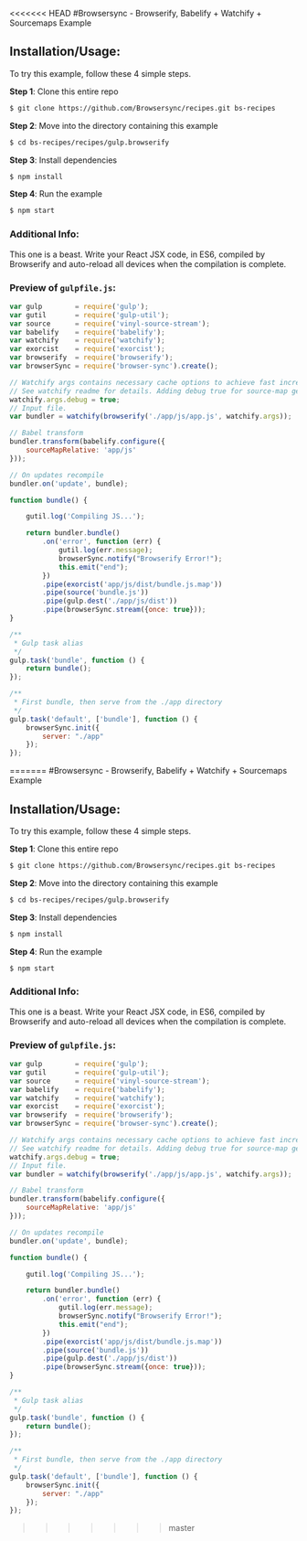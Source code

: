 <<<<<<< HEAD
#Browsersync - Browserify, Babelify + Watchify + Sourcemaps Example

## Installation/Usage:

To try this example, follow these 4 simple steps. 

**Step 1**: Clone this entire repo
```bash
$ git clone https://github.com/Browsersync/recipes.git bs-recipes
```

**Step 2**: Move into the directory containing this example
```bash
$ cd bs-recipes/recipes/gulp.browserify
```

**Step 3**: Install dependencies
```bash
$ npm install
```

**Step 4**: Run the example
```bash
$ npm start
```

### Additional Info:



This one is a beast. Write your React JSX code, in ES6, compiled by Browserify and auto-reload all devices
when the compilation is complete.

### Preview of `gulpfile.js`:
```js
var gulp        = require('gulp');
var gutil       = require('gulp-util');
var source      = require('vinyl-source-stream');
var babelify    = require('babelify');
var watchify    = require('watchify');
var exorcist    = require('exorcist');
var browserify  = require('browserify');
var browserSync = require('browser-sync').create();

// Watchify args contains necessary cache options to achieve fast incremental bundles.
// See watchify readme for details. Adding debug true for source-map generation.
watchify.args.debug = true;
// Input file.
var bundler = watchify(browserify('./app/js/app.js', watchify.args));

// Babel transform
bundler.transform(babelify.configure({
    sourceMapRelative: 'app/js'
}));

// On updates recompile
bundler.on('update', bundle);

function bundle() {

    gutil.log('Compiling JS...');

    return bundler.bundle()
        .on('error', function (err) {
            gutil.log(err.message);
            browserSync.notify("Browserify Error!");
            this.emit("end");
        })
        .pipe(exorcist('app/js/dist/bundle.js.map'))
        .pipe(source('bundle.js'))
        .pipe(gulp.dest('./app/js/dist'))
        .pipe(browserSync.stream({once: true}));
}

/**
 * Gulp task alias
 */
gulp.task('bundle', function () {
    return bundle();
});

/**
 * First bundle, then serve from the ./app directory
 */
gulp.task('default', ['bundle'], function () {
    browserSync.init({
        server: "./app"
    });
});
```

=======
#Browsersync - Browserify, Babelify + Watchify + Sourcemaps Example

## Installation/Usage:

To try this example, follow these 4 simple steps. 

**Step 1**: Clone this entire repo
```bash
$ git clone https://github.com/Browsersync/recipes.git bs-recipes
```

**Step 2**: Move into the directory containing this example
```bash
$ cd bs-recipes/recipes/gulp.browserify
```

**Step 3**: Install dependencies
```bash
$ npm install
```

**Step 4**: Run the example
```bash
$ npm start
```

### Additional Info:



This one is a beast. Write your React JSX code, in ES6, compiled by Browserify and auto-reload all devices
when the compilation is complete.

### Preview of `gulpfile.js`:
```js
var gulp        = require('gulp');
var gutil       = require('gulp-util');
var source      = require('vinyl-source-stream');
var babelify    = require('babelify');
var watchify    = require('watchify');
var exorcist    = require('exorcist');
var browserify  = require('browserify');
var browserSync = require('browser-sync').create();

// Watchify args contains necessary cache options to achieve fast incremental bundles.
// See watchify readme for details. Adding debug true for source-map generation.
watchify.args.debug = true;
// Input file.
var bundler = watchify(browserify('./app/js/app.js', watchify.args));

// Babel transform
bundler.transform(babelify.configure({
    sourceMapRelative: 'app/js'
}));

// On updates recompile
bundler.on('update', bundle);

function bundle() {

    gutil.log('Compiling JS...');

    return bundler.bundle()
        .on('error', function (err) {
            gutil.log(err.message);
            browserSync.notify("Browserify Error!");
            this.emit("end");
        })
        .pipe(exorcist('app/js/dist/bundle.js.map'))
        .pipe(source('bundle.js'))
        .pipe(gulp.dest('./app/js/dist'))
        .pipe(browserSync.stream({once: true}));
}

/**
 * Gulp task alias
 */
gulp.task('bundle', function () {
    return bundle();
});

/**
 * First bundle, then serve from the ./app directory
 */
gulp.task('default', ['bundle'], function () {
    browserSync.init({
        server: "./app"
    });
});
```

>>>>>>> master
